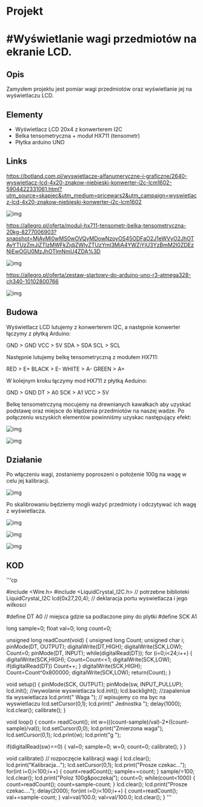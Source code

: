 # Projekt

# #Wyświetlanie wagi przedmiotów na ekranie LCD.


## Opis

Zamysłem projektu jest pomiar wagi przedmiotów oraz wyświetlanie jej na wyświetlaczu LCD.

## Elementy

* Wyświetlacz LCD 20x4 z konwerterem I2C
* Belka tensometryczna + moduł HX711 (tensometr)
* Płytka arduino UNO


## Links

https://botland.com.pl/wyswietlacze-alfanumeryczne-i-graficzne/2640-wyswietlacz-lcd-4x20-znakow-niebieski-konwerter-i2c-lcm1602-5904422331061.html?utm_source=skapiec&utm_medium=pricewars2&utm_campaign=wyswietlacz-lcd-4x20-znakow-niebieski-konwerter-i2c-lcm1602

![img](./image/lcd.png)

https://allegro.pl/oferta/modul-hx711-tensometr-belka-tensometryczna-20kg-8277006903?snapshot=MjAyMi0wMS0wOVQyMDowNzoyOS45ODFaO2J1eWVyO2JhOTAyYTUzZmJiZTIzMWFkZjdjZWIyZTUzYmI3MjA4YWZjYjU3YzBmM2I0ZDEzNjEwOGU0MzJhOTlmNmU4ZDA%3D

![img](./image/belka.png)

https://allegro.pl/oferta/zestaw-startowy-do-arduino-uno-r3-atmega328-ch340-10102800766  

![img](./image/uno.png)



## Budowa

Wyświetlacz LCD lutujemy z konwerterem I2C, a następnie konwerter łączymy z płytką Arduino:

GND > GND 
VCC > 5V
SDA > SDA
SCL > SCL

Następnie lutujemy belkę tensometryczną z modułem HX711:

RED   > E+
BLACK > E-
WHITE > A-
GREEN > A+

W kolejnym kroku łączymy mod HX711 z płytką Aeduino:

GND > GND
DT  > A0
SCK > A1
VCC > 5V

Belkę tensometrczyną mocujemy na drewnianych kawałkach aby uzyskać podstawę oraz miejsce do kłądzenia przedmiotów na naszej wadze. 
Po połączeniu wszyskich elementów powinniśmy uzyskac następujący efekt:

![img](./image/calosc1.png)

![img](./image/calosc2.png)

## Działanie

Po włączeniu wagi, zostaniemy poproszeni o położenie 100g na wagę w celu jej kalibracji.

![img](./image/kalibracja.png)

Po skalibrowaniu będziemy mogli ważyć przedmioty i odczytywać ich wagę z wyświetlacza.

![img](./image/waga0.png)

![img](./image/waga1.png)

![img](./image/waga2.png)





## KOD

'''cp

#include <Wire.h> 
#include <LiquidCrystal_I2C.h>     // potrzebne biblioteki
LiquidCrystal_I2C lcd(0x27,20,4);      // deklaracja portu wyswietlacza i jego wilkosci
 
#define DT A0         // miejsca gdzie sa podlaczone piny do plytki
#define SCK A1

 
long sample=0;
float val=0;
long count=0;
 
unsigned long readCount(void)
{
unsigned long Count;
unsigned char i;
pinMode(DT, OUTPUT);
digitalWrite(DT,HIGH);
digitalWrite(SCK,LOW);
Count=0;
pinMode(DT, INPUT);
while(digitalRead(DT));
for (i=0;i<24;i++)
{
digitalWrite(SCK,HIGH);
Count=Count<<1;
digitalWrite(SCK,LOW);
if(digitalRead(DT))
Count++;
}
digitalWrite(SCK,HIGH);
Count=Count^0x800000;
digitalWrite(SCK,LOW);
return(Count);
}
 
void setup()
{
pinMode(SCK, OUTPUT);
pinMode(sw, INPUT_PULLUP);
lcd.init();   //wywolanie wyswietlacza
lcd.init();
lcd.backlight();   //zapaleniue tla wyswietlacza
lcd.print(" Waga ");       // wpisujemy co ma byc na wyswietlaczu
lcd.setCursor(0,1);
lcd.print(" Jednostka ");
delay(1000);
lcd.clear();
calibrate();
}
 
void loop()
{
count= readCount();
int w=(((count-sample)/val)-2*((count-sample)/val));
lcd.setCursor(0,0);
lcd.print("Zmierzona waga");
lcd.setCursor(0,1);
lcd.print(w);
lcd.print("g ");
 
if(digitalRead(sw)==0)
{
val=0;
sample=0;
w=0;
count=0;
calibrate();
}
}
 
void calibrate() // rozpoczęcie kalibracji wagi
{
lcd.clear();
lcd.print("Kalibracja...");
lcd.setCursor(0,1);
lcd.print("Prosze czekac...");
for(int i=0;i<100;i++)
{
count=readCount();
sample+=count;
}
sample/=100;
lcd.clear();
lcd.print("Poloz 100g&poczekaj");
count=0;
while(count<1000)
{
count=readCount();
count=sample-count;
}
lcd.clear();
lcd.print("Prosze czekac....");
delay(2000);
for(int i=0;i<100;i++)
{
count=readCount();
val+=sample-count;
}
val=val/100.0;
val=val/100.0; 
lcd.clear();
}
'''